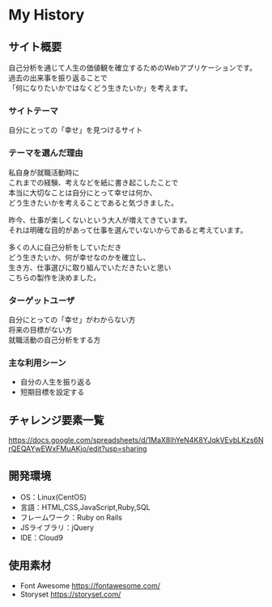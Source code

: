 # My History

## サイト概要
自己分析を通じて人生の価値観を確立するためのWebアプリケーションです。<br>
過去の出来事を振り返ることで<br>
「何になりたいかではなくどう生きたいか」を考えます。<br>

### サイトテーマ
自分にとっての「幸せ」を見つけるサイト

### テーマを選んだ理由
私自身が就職活動時に<br>
これまでの経験、考えなどを紙に書き起こしたことで<br>
本当に大切なことは自分にとって幸せは何か、<br>
どう生きたいかを考えることであると気づきました。<br>

昨今、仕事が楽しくないという大人が増えてきています。<br>
それは明確な目的があって仕事を選んでいないからであると考えています。<br>

多くの人に自己分析をしていただき<br>
どう生きたいか、何が幸せなのかを確立し、<br>
生き方、仕事選びに取り組んでいただきたいと思い<br>
こちらの製作を決めました。<br>

### ターゲットユーザ
自分にとっての「幸せ」がわからない方<br>
将来の目標がない方<br>
就職活動の自己分析をする方<br>

### 主な利用シーン
- 自分の人生を振り返る
- 短期目標を設定する

## チャレンジ要素一覧
https://docs.google.com/spreadsheets/d/1MaX8lhYeN4K8YJqkVEvbLKzs6NrQEQAYwEWxFMuAKjo/edit?usp=sharing

## 開発環境
- OS：Linux(CentOS)
- 言語：HTML,CSS,JavaScript,Ruby,SQL
- フレームワーク：Ruby on Rails
- JSライブラリ：jQuery
- IDE：Cloud9

## 使用素材
- Font Awesome <https://fontawesome.com/>
- Storyset <https://storyset.com/>
